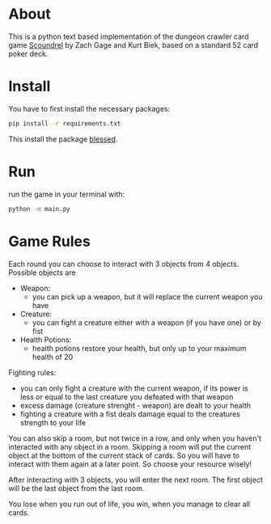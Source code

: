 # About
This is a python text based implementation of the dungeon crawler card game [Scoundrel](http://www.stfj.net/art/2011/Scoundrel.pdf) by Zach Gage and Kurt Biek, based on a standard 52 card poker deck.

# Install
You have to first install the necessary packages:
```bash
pip install -r requirements.txt
```
This install the package [blessed](https://github.com/chjj/blessed).

# Run
run the game in your terminal with:
```bash
python -m main.py
```

# Game Rules
Each round you can choose to interact with 3 objects from 4 objects.
Possible objects are
- Weapon:
    - you can pick up a weapon, but it will replace the current weapon you have
- Creature:
    - you can fight a creature either with a weapon (if you have one) or by fist
- Health Potions:
    - health potions restore your health, but only up to your maximum health of 20

Fighting rules:
- you can only fight a creature with the current weapon, if its power is less or equal to the last creature you defeated with that weapon
- excess damage (creature strenght - weapon) are dealt to your health
- fighting a creature with a fist deals damage equal to the creatures strength to your life

You can also skip a room, but not twice in a row, and only when you haven't interacted with any object in a room. Skipping a room will put the current object at the bottom of the current stack of cards. So you will have to interact with them again at a later point. So choose your resource wisely!

After interacting with 3 objects, you will enter the next room. The first object will be the last object from the last room.

You lose when you run out of life, you win, when you manage to clear all cards.